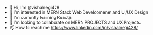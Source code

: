 - 👋 Hi, I’m @vishalnegi428
- 👀 I’m interested in MERN Stack Web Developmenet and UI/UX Design
- 🌱 I’m currently learning Reactjs
- 💞️ I’m looking to collaborate on MERN PROJECTS and UX Projects.
- 📫 How to reach me https://www.linkedin.com/in/vishalnegi428/

<!---
vishalnegi428/vishalnegi428 is a ✨ special ✨ repository because its `README.md` (this file) appears on your GitHub profile.
You can click the Preview link to take a look at your changes.
--->
